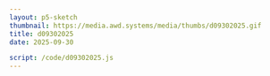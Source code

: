 ```yaml
---
layout: p5-sketch
thumbnail: https://media.awd.systems/media/thumbs/d09302025.gif
title: d09302025
date: 2025-09-30

script: /code/d09302025.js
---
```

